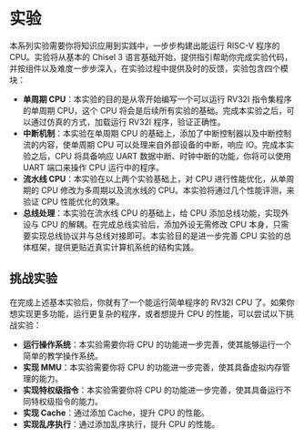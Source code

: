 # 实验

本系列实验需要你将知识应用到实践中，一步步构建出能运行 RISC-V 程序的 CPU。实验将从基本的 Chisel 3 语言基础开始，提供指引帮助你完成实验代码，并按组件以及难度一步步深入，在实验过程中提供及时的反馈，实验包含四个模块：

- **单周期 CPU**：本实验的目的是从零开始编写一个可以运行 RV32I 指令集程序的单周期 CPU，这个 CPU 将会是后续所有实验的基础。完成本实验之后，可以通过仿真的方式，加载运行 RV32I 程序，验证正确性。
- **中断机制**：本实验在单周期 CPU 的基础上，添加了中断控制器以及中断控制流的内容，使单周期 CPU 可以处理来自外部设备的中断，响应 IO。完成本实验之后，CPU 将具备响应 UART 数据中断、时钟中断的功能，你将可以使用 UART 端口来操作 CPU 运行中的程序。
- **流水线 CPU**：本实验在以上两个实验基础上，对 CPU 进行性能优化，从单周期的 CPU 修改为多周期以及流水线的 CPU。本实验将通过几个性能评测，来验证 CPU 性能优化的效果。
- **总线处理**：本实验在流水线 CPU 的基础上，给 CPU 添加总线功能，实现外设与 CPU 的解耦。在完成总线实验后，添加外设无需修改 CPU 本身，只需要实现总线协议并与总线对接即可。本实验目的是进一步完善 CPU 实验的总体框架，提供更贴近真实计算机系统的结构实践。

## 挑战实验

在完成上述基本实验后，你就有了一个能运行简单程序的 RV32I CPU 了。如果你想实现更多功能，运行更复杂的程序，或者想提升 CPU 的性能，可以尝试以下挑战实验：

- **运行操作系统**：本实验需要你将 CPU 的功能进一步完善，使其能够运行一个简单的教学操作系统。
- **实现 MMU**：本实验需要你将 CPU 的功能进一步完善，使其具备虚拟内存管理的能力。
- **实现特权级指令**：本实验需要你将 CPU 的功能进一步完善，使其具备运行不同特权级指令的能力。
- **实现 Cache**：通过添加 Cache，提升 CPU 的性能。
- **实现乱序执行**：通过添加乱序执行，提升 CPU 的性能。